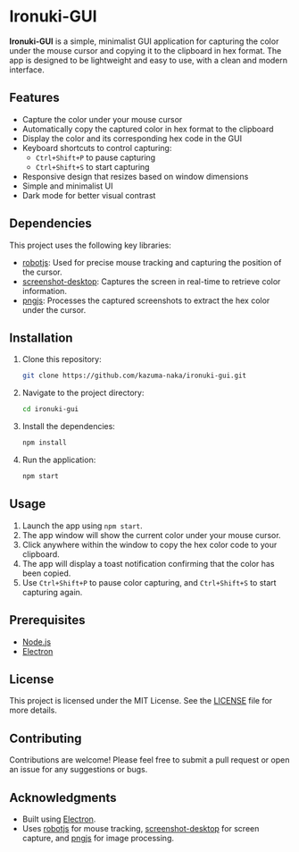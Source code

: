 # Ironuki-GUI

**Ironuki-GUI** is a simple, minimalist GUI application for capturing the color under the mouse cursor and copying it to the clipboard in hex format. The app is designed to be lightweight and easy to use, with a clean and modern interface.

## Features

- Capture the color under your mouse cursor
- Automatically copy the captured color in hex format to the clipboard
- Display the color and its corresponding hex code in the GUI
- Keyboard shortcuts to control capturing:
  - `Ctrl+Shift+P` to pause capturing
  - `Ctrl+Shift+S` to start capturing
- Responsive design that resizes based on window dimensions
- Simple and minimalist UI
- Dark mode for better visual contrast

## Dependencies

This project uses the following key libraries:

- [robotjs](https://www.npmjs.com/package/robotjs): Used for precise mouse tracking and capturing the position of the cursor.
- [screenshot-desktop](https://www.npmjs.com/package/screenshot-desktop): Captures the screen in real-time to retrieve color information.
- [pngjs](https://www.npmjs.com/package/pngjs): Processes the captured screenshots to extract the hex color under the cursor.

## Installation

1. Clone this repository:
   ```bash
   git clone https://github.com/kazuma-naka/ironuki-gui.git
   ```
2. Navigate to the project directory:
   ```bash
   cd ironuki-gui
   ```
3. Install the dependencies:
   ```bash
   npm install
   ```
4. Run the application:
   ```bash
   npm start
   ```

## Usage

1. Launch the app using `npm start`.
2. The app window will show the current color under your mouse cursor.
3. Click anywhere within the window to copy the hex color code to your clipboard.
4. The app will display a toast notification confirming that the color has been copied.
5. Use `Ctrl+Shift+P` to pause color capturing, and `Ctrl+Shift+S` to start capturing again.

## Prerequisites

- [Node.js](https://nodejs.org/)
- [Electron](https://www.electronjs.org/)

## License

This project is licensed under the MIT License. See the [LICENSE](LICENSE) file for more details.

## Contributing

Contributions are welcome! Please feel free to submit a pull request or open an issue for any suggestions or bugs.

## Acknowledgments

- Built using [Electron](https://www.electronjs.org/).
- Uses [robotjs](https://www.npmjs.com/package/robotjs) for mouse tracking, [screenshot-desktop](https://www.npmjs.com/package/screenshot-desktop) for screen capture, and [pngjs](https://www.npmjs.com/package/pngjs) for image processing.
